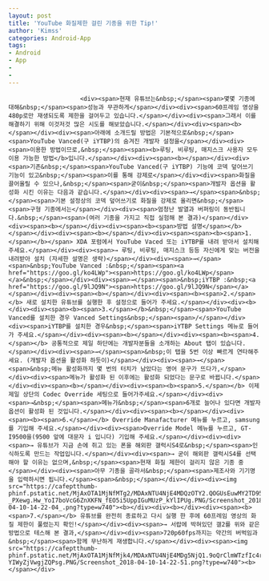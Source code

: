 ```yaml
---
layout: post
title: 'YouTube 화질제한 걸린 기종을 위한 Tip!'
author: 'Kimss'
categories: Android-App
tags:
- Android
- App
-
-
---
```



<script> location.href='https://cafe.naver.com/develoid/792442' ; </script>

					
















						<div><span>현재 유튜브는&nbsp;</span><span>몇몇 기종에 대해&nbsp;</span><span>성능과 무관하게</span></div><div><span>60프레임 영상을 480p로만 재생되도록 제한을 걸어두고 있습니다.</span></div><div><span>그래서 이를 해결하기 위해 이것저것 많은 시도를 해보았습니다.</span></div><div><span><b></span></div><div><span>아래에 소개드릴 방법은 기본적으로&nbsp;</span><span>YouTube Vanced(구 iYTBP)의 숨겨진 개발자 설정을</span></div><div><span>이용한 방법이므로,&nbsp;</span><span><b>루팅, 비루팅, 매지스크 사용자 모두 이용 가능한 방법</b>입니다.</span></div><div><span><b></span></div><div><span>기존&nbsp;</span><span>YouTube Vanced(구 iYTBP) 기능에 코덱 덮어쓰기 기능이 있고&nbsp;</span><span>이를 통해 강제로</span></div><div><span>화질을 끌어올릴 수 있으나,&nbsp;</span><span>굳이&nbsp;</span><span>개발자 옵션을 활성화 시킨 이유는 다음과 같습니다.</span></div><div><span>→</span><span>&nbsp;</span><span>기본 설정상의 코덱 덮어쓰기로 화질을 강제로 올리면&nbsp;</span><span>구형 기종에서는</span></div><div><span>엄청난 발열과 버퍼링이 동반됩니다.&nbsp;</span><span>(여러 기종을 가지고 직접 실험해 본 결과)</span></div><div><span><b></span></div><div><span><b><span>방법 설명</span></b></span></div><div><span><b></span></div><div><span><span><b><span>1.</span></b></span> XDA 포럼에서 YouTube Vaced 또는 iYTBP를 내려 받아서 설치해 주세요.</span></div><div><span>→ 루팅, 비루팅, 매지스크 등등 자신에게 맞는 버전을 내려받아 설치 (자세한 설명은 생략)</span></div><div><span>→</span><span>&nbsp;YouTube Vanced :&nbsp;</span><span><a href="https://goo.gl/ko4LWp"><span>https://goo.gl/ko4LWp</span></a>&nbsp;</span></div><div><span>→</span><span>&nbsp;iYTBP :&nbsp;<a href="https://goo.gl/9lJQ9N"><span>https://goo.gl/9lJQ9N</span></a></span></div><div><span><b></span></div><div><span><b><span>2.</span></b> 새로 설치한 유튜브를 실행한 후 설정으로 들어가 주세요.</span></div><div><b></div><div><span><b><span>3.</span></b>&nbsp;</span><span>YouTube Vanced를 설치한 경우 Vanced Settings&nbsp;</span><span>/</span></div><div><span>iYTBP를 설치한 경우&nbsp;</span><span>iYTBP Settings 메뉴로 들어가 주세요.</span></div><div><span><b></span></div><div><span><b><span>4.</span></b> 공통적으로 제일 하단에는 개발자분들을 소개하는 About 탭이 있습니다.</span></div><div><span>→</span><span>&nbsp;이 탭을 5번 이상 빠르게 연타해주세요. (개발자 옵션을 활성화 하듯이)</span></div><div><span>→</span><span>&nbsp;메뉴 활성화까지 몇 번의 터치가 남았다는 영어 문구가 뜨다가,</span></div><div><span>메뉴가 활성화 된 이후에는 활성화 되었다는 문구로 바뀝니다.</span></div><div><span><b></span></div><div><span><b><span>5.</span></b> 이제 제일 상단의 Codec Override 세팅으로 들어가주세요.</span></div><div><span>→&nbsp;</span><span>메뉴가&nbsp;</span><span>6개로 늘어나 있다면 개발자 옵션이 활성화 된 것입니다.</span></div><div><span><b></span></div><div><span><b><span>6.</span></b> Override Manafacturer 메뉴를 누르고, samsung를 기입해 주세요.</span></div><div><span>Override Model 메뉴를 누르고, GT-I9500을(9500 앞에 대문자 i 입니다) 기입해 주세요.</span></div><div><div><span>→ 유튜브가 지금 손에 쥐고 있는 폰을 해외판 갤럭시S4로&nbsp;</span><span>인식하도록 만드는 작업입니다.</span></div><div><span>→ 굳이 해외판 갤럭시S4를 선택해야 할 이유는 없으며,&nbsp;</span><span>현재 화질 제한이 걸리지 않은 기종 중</span></div><div><span>아무 기종을 골라서&nbsp;</span><span>제조사와 기기명을 입력하시면 됩니다.</span><span>&nbsp;</span></div></div><div><img src="https://cafeptthumb-phinf.pstatic.net/MjAxOTA1MjNfMTg2/MDAxNTU4NjE4MDQzOTY2.QOGUsEuwMY2TD95YkJvLi4yRZW6c5ktJRRoQ0-_PXewg.Hw_YoI7boVcG6ZnXKFN_fEO5i5UppIGuMUzP_kYlIPUg.PNG/Screenshot_2018-04-10-14-22-04_.png?type=w740"><b></div><div><b></div><div><span><b><span>7.</span></b> 유튜브를 완전히 종료하고 다시 실행 한 후에 60프레임 영상의 화질 제한이 풀렸는지 확인!</span></div><div><span>→ 서랍에 박혀있던 갤2를 위와 같은 방법으로 테스해 본 결과,</span></div><div><span>720p60fps까지는 약간의 버벅임과&nbsp;</span><span>함께 무난하게 재생합니다.</span></div><div><span><img src="https://cafeptthumb-phinf.pstatic.net/MjAxOTA1MjNfMjk4/MDAxNTU4NjE4MDg5NjQ1.9oQrClmWTzfIc4riIHQRGh5AZXzZ1B7qKSKZk2vqAOcg.QLv8UM8PhlPiKhqDgMupePcrmi90-YIWyZjVwgjZQPsg.PNG/Screenshot_2018-04-10-14-22-51.png?type=w740"><b></span></div>
